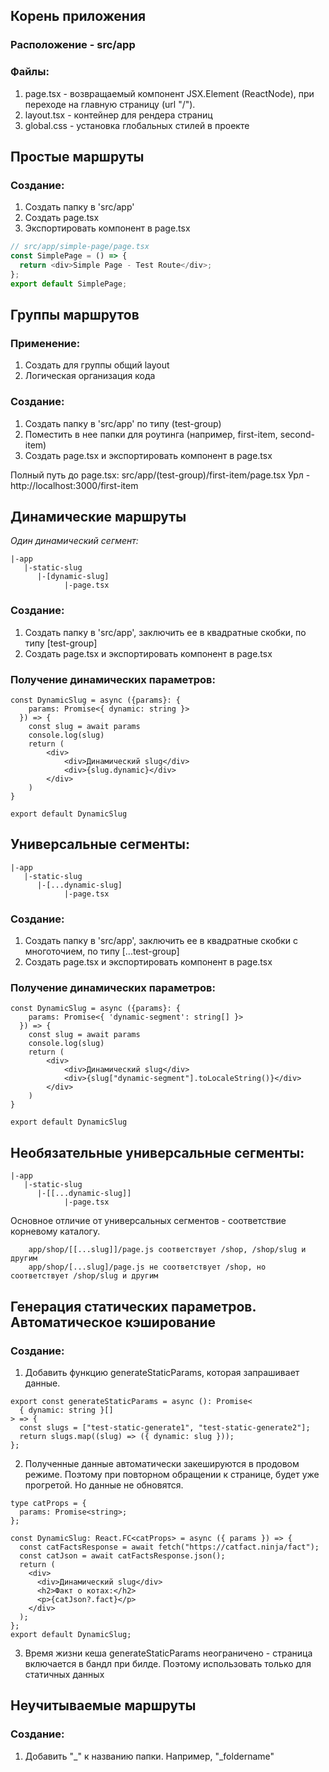 ## Корень приложения

### Расположение - src/app

### Файлы:

1. page.tsx - возвращаемый компонент JSX.Element (ReactNode), при переходе на главную страницу (url "/").
2. layout.tsx - контейнер для рендера страниц
3. global.css - установка глобальных стилей в проекте

## Простые маршруты

### Создание:

1. Создать папку в 'src/app'
2. Создать page.tsx
3. Экспортировать компонент в page.tsx

```ts
// src/app/simple-page/page.tsx
const SimplePage = () => {
  return <div>Simple Page - Test Route</div>;
};
export default SimplePage;
```

## Группы маршрутов

### Применение:

1. Создать для группы общий layout
2. Логическая организация кода

### Создание:

1. Создать папку в 'src/app' по типу (test-group)
2. Поместить в нее папки для роутинга (например, first-item, second-item)
3. Создать page.tsx и экспортировать компонент в page.tsx

Полный путь до page.tsx: src/app/(test-group)/first-item/page.tsx
Урл - http://localhost:3000/first-item

## Динамические маршруты

_Один динамический сегмент:_

```
|-app
   |-static-slug
      |-[dynamic-slug]
            |-page.tsx
```

### Создание:

1. Создать папку в 'src/app', заключить ее в квадратные скобки, по типу [test-group]
2. Создать page.tsx и экспортировать компонент в page.tsx

### Получение динамических параметров:

```
const DynamicSlug = async ({params}: {
    params: Promise<{ dynamic: string }>
  }) => {
    const slug = await params
    console.log(slug)
    return (
        <div>
            <div>Динамический slug</div>
            <div>{slug.dynamic}</div>
        </div>
    )
}

export default DynamicSlug
```

## Универсальные сегменты:

```
|-app
   |-static-slug
      |-[...dynamic-slug]
            |-page.tsx
```

### Создание:

1. Создать папку в 'src/app', заключить ее в квадратные скобки с многоточием, по типу [...test-group]
2. Создать page.tsx и экспортировать компонент в page.tsx

### Получение динамических параметров:

```
const DynamicSlug = async ({params}: {
    params: Promise<{ 'dynamic-segment': string[] }>
  }) => {
    const slug = await params
    console.log(slug)
    return (
        <div>
            <div>Динамический slug</div>
            <div>{slug["dynamic-segment"].toLocaleString()}</div>
        </div>
    )
}

export default DynamicSlug
```

## Необязательные универсальные сегменты:

```
|-app
   |-static-slug
      |-[[...dynamic-slug]]
            |-page.tsx
```

Основное отличие от универсальных сегментов - соответствие корневому каталогу.

```
    app/shop/[[...slug]]/page.js соответствует /shop, /shop/slug и другим
    app/shop/[...slug]/page.js не соответствует /shop, но соответствует /shop/slug и другим
```

## Генерация статических параметров. Автоматическое кэширование

### Создание:

1. Добавить функцию generateStaticParams, которая запрашивает данные.

```
export const generateStaticParams = async (): Promise<
  { dynamic: string }[]
> => {
  const slugs = ["test-static-generate1", "test-static-generate2"];
  return slugs.map((slug) => ({ dynamic: slug }));
};
```

2. Полученные данные автоматически закешируются в продовом режиме. Поэтому при повторном обращении к странице, будет уже прогретой. Но данные не обновятся.

```
type catProps = {
  params: Promise<string>;
};

const DynamicSlug: React.FC<catProps> = async ({ params }) => {
  const catFactsResponse = await fetch("https://catfact.ninja/fact");
  const catJson = await catFactsResponse.json();
  return (
    <div>
      <div>Динамический slug</div>
      <h2>Факт о котах:</h2>
      <p>{catJson?.fact}</p>
    </div>
  );
};
export default DynamicSlug;
```

3. Время жизни кеша generateStaticParams неограничено - страница включается в бандл при билде. Поэтому использовать только для статичных данных

## Неучитываемые маршруты

### Создание:

1. Добавить "\_" к названию папки. Например, "\_foldername"
